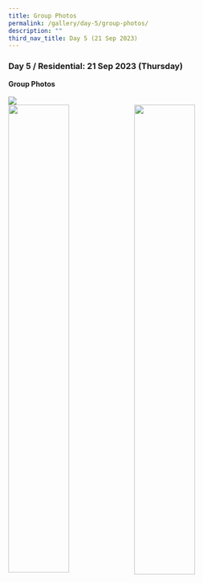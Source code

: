 ```yaml
---
title: Group Photos
permalink: /gallery/day-5/group-photos/
description: ""
third_nav_title: Day 5 (21 Sep 2023)
---
```

### **Day 5 / Residential: 21 Sep 2023 (Thursday)**
<b>Group Photos</b>
<br>
<br>
![](/images/img_4962%20copy%202.jpg)<br><img style="float: left; width: 48.9%; margin-right: 1%; margin-bottom: 0.5em;" src="https://hosting.photobucket.com/images/i/tracyng81/IMG_0363_copy_m1BXsUHdWstLN5vpJmw8aR.jpg?width=590&amp;height=590&amp;fit=bounds">
<img style="float: left; width: 49%; margin-right: 1%; margin-bottom: 0.5em;" src="https://hosting.photobucket.com/images/i/tracyng81/IMG_4968_copy_wom9KE8TvsPT965wAYw8L3.jpg?width=590&amp;height=590&amp;fit=bounds">
<br>
<br>
<br>